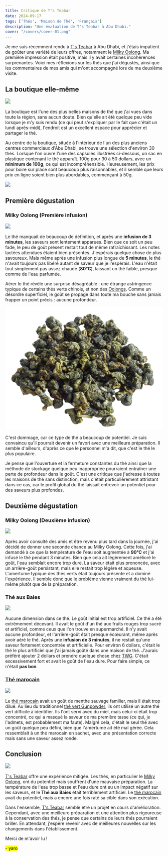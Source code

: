 ```yaml
---
title: Critique de T's Teabar  
date: 2024-09-17  
tags: ['Thés', 'Maison de Thé', 'Français']  
description: "Une évaluation de T's Teabar à Abu Dhabi."
cover: "/covers/cover-01.png"
---
```


Je me suis récemment rendu à [T's Teabar](https://tsteas.com/en-ae) à Abu Dhabi, et j'étais impatient de goûter une variété de leurs offres, notamment le [Milky Oolong](https://fr.wikipedia.org/wiki/Jin_Xuan_tea). Ma première impression était positive, mais il y avait certaines incohérences surprenantes. Voici mes réflexions sur les thés que j'ai dégustés, ainsi que les commentaires de mes amis qui m'ont accompagné lors de ma deuxième visite.

## La boutique elle-même

![](image-74.png)

La boutique est l'une des plus belles maisons de thé que j'ai vues dans toute la région, sans aucun doute. Bien qu'elle ait été quelque peu vide lorsque je m'y suis rendu (ce qui peut s'expliquer par le fait que c'était un lundi après-midi), l'endroit est un excellent espace pour apprécier et partager le thé.

Au centre de la boutique, située à l'intérieur de l'un des plus anciens centres commerciaux d'Abu Dhabi, se trouve une sélection d'environ 30 thés. Lorsque l'on ouvre l'une des capsules illustrées ci-dessous, un sac en plastique contenant le thé apparaît. 100g pour 30 à 50 dollars, avec un **minimum de 100g**, ce qui est incompréhensible. Heureusement, les prix pour boire sur place sont beaucoup plus raisonnables, et il semble que leurs prix en ligne soient bien plus abordables, commençant à 50g.

![](image-75.png)

## Première dégustation
### Milky Oolong (Première infusion)

![](image-73.png)

Le thé manquait de beaucoup de définition, et après une **infusion de 3 minutes**, les saveurs sont lentement apparues. Bien que ce soit un peu fade, le peu de goût présent restait tout de même rafraîchissant. Les notes lactées attendues étaient bien présentes. J'espérais quelque chose de plus savoureux. Mais même après une infusion plus longue de **5 minutes**, le thé n'avait toujours pas libéré autant de saveur que je l'espérais. L'eau n'était tout simplement pas assez chaude (**80°C**), laissant un thé faible, presque comme de l'eau parfumée.

Aérer le thé révèle une surprise désagréable : une étrange astringence typique de certains thés verts chinois, et non des [Oolongs](https://fr.wikipedia.org/wiki/Oolong). Comme un désordre superficiel, le goût se propage dans toute ma bouche sans jamais frapper un point précis : aucune profondeur.

![](image-79.png)

C'est dommage, car ce type de thé a beaucoup de potentiel. Je suis convaincu qu'il pourrait devenir un favori avec une meilleure préparation. Il semble d'ailleurs, d'après ce que le personnel m'a dit, que c'est le thé le plus populaire.

Je pense que l'ouverture et la fermeture constantes du thé ainsi que la méthode de stockage quelque peu inappropriée pourraient entraîner une perte de profondeur dans le goût. C'est une critique que j'adresse à toutes les maisons de thé sans distinction, mais c'était particulièrement attristant dans ce cas, car le profil global du thé laissait entrevoir un potentiel pour des saveurs plus profondes.

## Deuxième dégustation

### Milky Oolong (Deuxième infusion)

![](image-78.png)

Après avoir consulté des amis et être revenu plus tard dans la journée, j'ai décidé de donner une seconde chance au Milky Oolong. Cette fois, j'ai demandé à ce que la température de l'eau soit augmentée à **90°C** et j'ai infusé le thé pendant 3 minutes. Bien que cela ait légèrement amélioré le goût, l'eau semblait encore trop dure. La saveur était plus prononcée, avec un arrière-goût persistant, mais elle restait trop légère et aqueuse. L'amertume typique des thés verts était toujours présente et a dominé l'expérience. Il semble donc que le problème vienne vraiment du thé lui-même plutôt que de la préparation.

### **Thé aux Baies**

![](image-76.png)

Aucune dimension dans ce thé. Le goût initial est trop artificiel.
Ce thé a été extrêmement décevant. Il avait le goût d'un thé aux fruits rouges trop sucré et artificiel, comme ceux que l'on trouve en supermarché. Il n'y avait aucune profondeur, et l'arrière-goût était presque écœurant, même après avoir aéré le thé. Après une **infusion de 3 minutes**, il ne restait qu'une saveur fortement concentrée et artificielle. Pour environ 6 dollars, c'était le thé le plus artificiel que j'ai jamais goûté dans une maison de thé. J'aurais préféré ajouter 2 dollars et prendre quelque chose chez [TWG](https://skoomaden.me/posts/review-of-twg-breakfast-teas/). C'était excessivement fort et avait le goût de l'eau dure. Pour faire simple, ce n'était **pas bon**.

### [Thé marocain](https://blog.theteakitchen.com/tea-history-culture/the-history-of-moroccan-tea/)

![](image-77.png)

Le [thé marocain](https://blog.theteakitchen.com/tea-history-culture/the-history-of-moroccan-tea/) avait un goût de menthe sauvage familier, mais il était trop dilué. Au lieu du traditionnel [thé vert Gunpowder](https://fr.wikipedia.org/wiki/Th%C3%A9_Gunpowder), ils ont utilisé un autre thé vert difficile à identifier. Ils l'ont servi avec du miel, mais celui-ci était trop concentré, ce qui a masqué la saveur de ma première tasse (ce qui, je l'admets, est probablement ma faute). Malgré cela, c'était le seul thé avec un goût quelque peu défini, bien que l'amertume ait été mal gérée. Cela ressemblait à un thé marocain en sachet, avec une présentation correcte mais sans une saveur assez ronde.

## Conclusion

![](Presentationgif.gif)

[T's Teabar](https://tsteas.com/en-ae) offre une expérience mitigée. Les thés, en particulier le [Milky Oolong](https://fr.wikipedia.org/wiki/Jin_Xuan_tea), ont du potentiel mais souffrent d'une mauvaise préparation. La température de l'eau trop basse et l'eau dure ont eu un impact négatif sur les saveurs, et le **Thé aux Baies** était terriblement artificiel. Le [thé marocain](https://blog.theteakitchen.com/tea-history-culture/the-history-of-moroccan-tea/) avait du potentiel, mais a encore une fois raté sa cible dans son exécution.

Dans l'ensemble, [T's Teabar](https://tsteas.com/en-ae) semble être un projet en cours d'amélioration. Cependant, avec une meilleure préparation et une attention plus rigoureuse à la conservation des thés, je pense que certains de leurs thés pourraient briller. En attendant, j'espère revenir avec de meilleures nouvelles sur les changements dans l'établissement.

Merci de m'avoir lu !

<mark>- yaro</mark>
